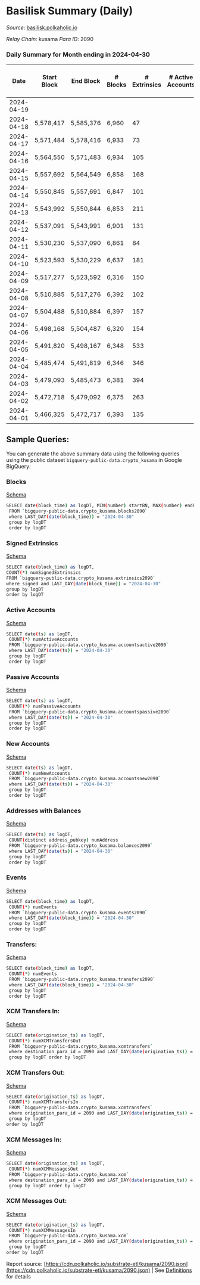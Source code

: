 # Basilisk Summary (Daily)

_Source_: [basilisk.polkaholic.io](https://basilisk.polkaholic.io)

*Relay Chain*: kusama
*Para ID*: 2090



### Daily Summary for Month ending in 2024-04-30


| Date    | Start Block | End Block | # Blocks | # Extrinsics | # Active Accounts | # Passive Accounts | # New Accounts | # Addresses | # Events  | # Transfers ($USD) | # XCM Transfers In ($USD) | # XCM Transfers Out ($USD) | # XCM In | # XCM Out | Issues |
|---------|-------------|-----------|----------|--------------|-------------------|--------------------|----------------|-------------|-----------|--------------------|---------------------------|----------------------------|----------|-----------|--------|
| 2024-04-19 |  |  |  |  |  |  |  |  |  |   |   |   |  |  |  |
| 2024-04-18 | 5,578,417 | 5,585,376 | 6,960 | 47 |  |  |  |  | 21,836 | 73 ($2,093.53) |   |   |  |  |  |
| 2024-04-17 | 5,571,484 | 5,578,416 | 6,933 | 73 |  |  |  | 19,062 | 22,288 | 185 ($3,365.64) |   |   |  |  |  |
| 2024-04-16 | 5,564,550 | 5,571,483 | 6,934 | 105 |  |  |  | 19,062 | 22,809 | 272 ($6,081.40) |   |   |  |  |  |
| 2024-04-15 | 5,557,692 | 5,564,549 | 6,858 | 168 |  |  |  | 19,063 | 23,237 | 328 ($16,237.33) |   |   |  |  |  |
| 2024-04-14 | 5,550,845 | 5,557,691 | 6,847 | 101 |  |  |  | 19,062 | 22,623 | 261 ($15,128.81) |   |   |  |  |  |
| 2024-04-13 | 5,543,992 | 5,550,844 | 6,853 | 211 |  |  |  | 19,062 | 24,365 | 517 ($59,899.92) |   |   |  |  |  |
| 2024-04-12 | 5,537,091 | 5,543,991 | 6,901 | 131 |  |  |  | 19,062 | 22,918 | 243 ($10,966.38) |   |   |  |  |  |
| 2024-04-11 | 5,530,230 | 5,537,090 | 6,861 | 84 |  |  |  | 19,064 | 22,247 | 182 ($2,955.06) |   |   |  |  |  |
| 2024-04-10 | 5,523,593 | 5,530,229 | 6,637 | 181 |  |  |  | 19,063 | 22,647 | 303 ($28,337.34) |   |   |  |  |  |
| 2024-04-09 | 5,517,277 | 5,523,592 | 6,316 | 150 |  |  |  | 19,062 | 21,482 | 335 ($19,547.80) |   |   |  |  |  |
| 2024-04-08 | 5,510,885 | 5,517,276 | 6,392 | 102 |  |  |  | 19,062 | 21,193 | 269 ($7,298.91) |   |   |  |  |  |
| 2024-04-07 | 5,504,488 | 5,510,884 | 6,397 | 157 |  |  |  | 19,060 | 21,907 | 331 ($16,310.63) |   |   |  |  |  |
| 2024-04-06 | 5,498,168 | 5,504,487 | 6,320 | 154 |  |  |  | 19,069 | 21,826 | 380 ($8,072.27) |   |   |  |  |  |
| 2024-04-05 | 5,491,820 | 5,498,167 | 6,348 | 533 |  |  |  | 19,068 | 27,647 | 1,218 ($62,995.17) |   |   |  |  |  |
| 2024-04-04 | 5,485,474 | 5,491,819 | 6,346 | 346 |  |  |  | 19,062 | 25,213 | 885 ($29,678.77) |   |   |  |  |  |
| 2024-04-03 | 5,479,093 | 5,485,473 | 6,381 | 394 |  |  |  | 19,057 | 25,697 | 960 ($50,173.27) |   |   |  |  |  |
| 2024-04-02 | 5,472,718 | 5,479,092 | 6,375 | 263 |  |  |  | 19,055 | 23,754 | 706 ($43,871.86) |   |   |  |  |  |
| 2024-04-01 | 5,466,325 | 5,472,717 | 6,393 | 135 |  |  |  | 19,052 | 21,742 | 351 ($23,987.71) |   |   |  |  |  |

## Sample Queries:
You can generate the above summary data using the following queries using the public dataset `bigquery-public-data.crypto_kusama` in Google BigQuery:


### Blocks 

[Schema](https://github.com/colorfulnotion/substrate-etl/blob/main/schema/blocks.json)

```bash
SELECT date(block_time) as logDT, MIN(number) startBN, MAX(number) endBN, COUNT(*) numBlocks 
 FROM `bigquery-public-data.crypto_kusama.blocks2090`  
 where LAST_DAY(date(block_time)) = "2024-04-30" 
 group by logDT 
 order by logDT
```

### Signed Extrinsics 

[Schema](https://github.com/colorfulnotion/substrate-etl/blob/main/schema/extrinsics.json)

```bash
SELECT date(block_time) as logDT, 
COUNT(*) numSignedExtrinsics 
FROM `bigquery-public-data.crypto_kusama.extrinsics2090`  
where signed and LAST_DAY(date(block_time)) = "2024-04-30" 
group by logDT 
order by logDT
```

### Active Accounts 

[Schema](https://github.com/colorfulnotion/substrate-etl/blob/main/schema/accountsactive.json)

```bash
SELECT date(ts) as logDT, 
 COUNT(*) numActiveAccounts 
 FROM `bigquery-public-data.crypto_kusama.accountsactive2090` 
 where LAST_DAY(date(ts)) = "2024-04-30" 
 group by logDT 
 order by logDT
```

### Passive Accounts 

[Schema](https://github.com/colorfulnotion/substrate-etl/blob/main/schema/accountspassive.json)

```bash
SELECT date(ts) as logDT, 
 COUNT(*) numPassiveAccounts 
 FROM `bigquery-public-data.crypto_kusama.accountspassive2090` 
 where LAST_DAY(date(ts)) = "2024-04-30" 
 group by logDT 
 order by logDT
```

### New Accounts 

[Schema](https://github.com/colorfulnotion/substrate-etl/blob/main/schema/accountsnew.json)

```bash
SELECT date(ts) as logDT, 
 COUNT(*) numNewAccounts 
 FROM `bigquery-public-data.crypto_kusama.accountsnew2090` 
 where LAST_DAY(date(ts)) = "2024-04-30" 
 group by logDT
 order by logDT
```

### Addresses with Balances 

[Schema](https://github.com/colorfulnotion/substrate-etl/blob/main/schema/balances.json)

```bash
SELECT date(ts) as logDT,
 COUNT(distinct address_pubkey) numAddress 
 FROM `bigquery-public-data.crypto_kusama.balances2090` 
 where LAST_DAY(date(ts)) = "2024-04-30" 
 group by logDT 
 order by logDT
```

### Events 

[Schema](https://github.com/colorfulnotion/substrate-etl/blob/main/schema/events.json)

```bash
SELECT date(block_time) as logDT, 
 COUNT(*) numEvents 
 FROM `bigquery-public-data.crypto_kusama.events2090` 
 where LAST_DAY(date(block_time)) = "2024-04-30" 
 group by logDT 
 order by logDT
```

### Transfers:

[Schema](https://github.com/colorfulnotion/substrate-etl/blob/main/schema/transfers.json)

```bash
SELECT date(block_time) as logDT, 
 COUNT(*) numEvents 
 FROM `bigquery-public-data.crypto_kusama.transfers2090` 
 where LAST_DAY(date(block_time)) = "2024-04-30" 
 group by logDT 
 order by logDT
```

### XCM Transfers In: 

[Schema](https://github.com/colorfulnotion/substrate-etl/blob/main/schema/xcmtransfers.json)

```bash
SELECT date(origination_ts) as logDT, 
 COUNT(*) numXCMTransfersOut 
 FROM `bigquery-public-data.crypto_kusama.xcmtransfers` 
 where destination_para_id = 2090 and LAST_DAY(date(origination_ts)) = "2024-04-30" 
 group by logDT order by logDT
```

### XCM Transfers Out: 

[Schema](https://github.com/colorfulnotion/substrate-etl/blob/main/schema/xcmtransfers.json)

```bash
SELECT date(origination_ts) as logDT, 
 COUNT(*) numXCMTransfersIn 
 FROM `bigquery-public-data.crypto_kusama.xcmtransfers` 
 where origination_para_id = 2090 and LAST_DAY(date(origination_ts)) = "2024-04-30" 
 group by logDT 
order by logDT
```

### XCM Messages In: 

[Schema](https://github.com/colorfulnotion/substrate-etl/blob/main/schema/xcm.json)

```bash
SELECT date(origination_ts) as logDT, 
 COUNT(*) numXCMMessagesOut 
 FROM `bigquery-public-data.crypto_kusama.xcm` 
 where destination_para_id = 2090 and LAST_DAY(date(origination_ts)) = "2024-04-30" 
 group by logDT order by logDT
```

### XCM Messages Out: 

[Schema](https://github.com/colorfulnotion/substrate-etl/blob/main/schema/xcm.json)

```bash
SELECT date(origination_ts) as logDT, 
 COUNT(*) numXCMMessagesIn 
 FROM `bigquery-public-data.crypto_kusama.xcm` 
 where origination_para_id = 2090 and LAST_DAY(date(origination_ts)) = "2024-04-30" 
 group by logDT 
order by logDT
```


Report source: [https://cdn.polkaholic.io/substrate-etl/kusama/2090.json](https://cdn.polkaholic.io/substrate-etl/kusama/2090.json) | See [Definitions](/DEFINITIONS.md) for details
